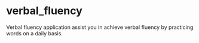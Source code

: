# verbal_fluency
Verbal fluency application assist you in achieve verbal fluency by practicing words on a daily basis.
